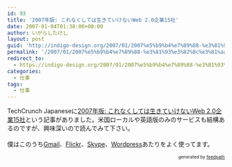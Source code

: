 ```yaml
---
id: 93
title: '2007年版: これなくしては生きていけないWeb 2.0企業15社'
date: 2007-01-04T01:38:00+00:00
author: いがらしたけし
layout: post
guid: 'http://indigo-design.org/2007/01/2007%e5%b9%b4%e7%89%88-%e3%81%93%e3%82%8c%e3%81%aa%e3%81%8f%e3%81%97%e3%81%a6%e3%81%af%e7%94%9f%e3%81%8d%e3%81%a6%e3%81%84%e3%81%91%e3%81%aa%e3%81%84web-2-0%e4%bc%81%e6%a5%ad15%e7%a4%be/'
permalink: '/2007/01/2007%e5%b9%b4%e7%89%88-%e3%81%93%e3%82%8c%e3%81%aa%e3%81%8f%e3%81%97%e3%81%a6%e3%81%af%e7%94%9f%e3%81%8d%e3%81%a6%e3%81%84%e3%81%91%e3%81%aa%e3%81%84web-2-0%e4%bc%81%e6%a5%ad15%e7%a4%be/'
redirect_to:
  - https://indigo-design.org/2007/01/2007%e5%b9%b4%e7%89%88-%e3%81%93%e3%82%8c%e3%81%aa%e3%81%8f%e3%81%97%e3%81%a6%e3%81%af%e7%94%9f%e3%81%8d%e3%81%a6%e3%81%84%e3%81%91%e3%81%aa%e3%81%84web-2-0%e4%bc%81%e6%a5%ad15%e7%a4%be/
categories:
  - 仕事
tags:
  - 仕事
---
```

TechCrunch Japaneseに<a href="http://jp.techcrunch.com/archives/2007-web-20-companies-i-couldnt-live-without/">2007年版: これなくしては生きていけないWeb 2.0企業15社</a>という記事がありました。米国ローカルや英語版のみのサービスも結構あるのですが、興味深いので読んでみて下さい。<br /><br />僕はこのうち<a href="http://mail.google.com/">Gmail</a>、<a href="http://www.flickr.com/">Flickr</a>、<a href="http://www.skype.com/intl/ja/">Skype</a>、<a href="http://wordpress.xwd.jp/">Wordpress</a>あたりをよく使ってます。
<div style="text-align: right;font-size: 10px">
&nbsp;&nbsp;<span>generated by <a href="http://feedpath.jp">feedpath</a></span>
</div>